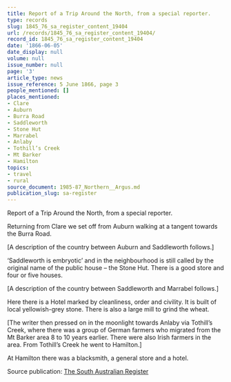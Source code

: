 ```yaml
---
title: Report of a Trip Around the North, from a special reporter.
type: records
slug: 1845_76_sa_register_content_19404
url: /records/1845_76_sa_register_content_19404/
record_id: 1845_76_sa_register_content_19404
date: '1866-06-05'
date_display: null
volume: null
issue_number: null
page: '3'
article_type: news
issue_reference: 5 June 1866, page 3
people_mentioned: []
places_mentioned:
- Clare
- Auburn
- Burra Road
- Saddleworth
- Stone Hut
- Marrabel
- Anlaby
- Tothill’s Creek
- Mt Barker
- Hamilton
topics:
- travel
- rural
source_document: 1985-87_Northern__Argus.md
publication_slug: sa-register
---
```


Report of a Trip Around the North, from a special reporter.

Returning from Clare we set off from Auburn walking at a tangent towards the Burra Road.

[A description of the country between Auburn and Saddleworth follows.]

‘Saddleworth is embryotic’ and in the neighbourhood is still called by the original name of the public house – the Stone Hut.  There is a good store and four or five houses.

[A description of the country between Saddleworth and Marrabel follows.]

Here there is a Hotel marked by cleanliness, order and civility.  It is built of local yellowish-grey stone.  There is also a large mill to grind the wheat.

[The writer then pressed on in the moonlight towards Anlaby via Tothill’s Creek, where there was a group of German farmers who migrated from the Mt Barker area 8 to 10 years earlier.  There were also Irish farmers in the area.  From Tothill’s Creek he went to Hamilton.]

At Hamilton there was a blacksmith, a general store and a hotel.

Source publication: [The South Australian Register](/publications/sa-register/)
